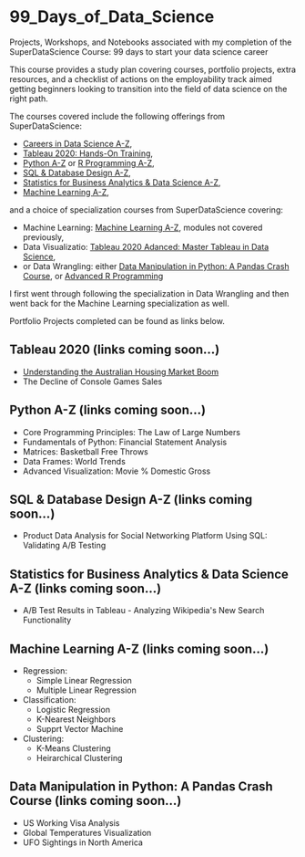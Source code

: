 # 99_Days_of_Data_Science
Projects, Workshops, and Notebooks associated with my completion of the SuperDataScience Course: 99 days to start your data science career

This course provides a study plan covering courses, portfolio projects, extra resources, and a checklist of actions on the employability track aimed getting beginners looking to transition into the field of data science on the right path.

The courses covered include the following offerings from SuperDataScience:
  - [Careers in Data Science A-Z](https://www.superdatascience.com/courses/careers-in-data-science/),
  - [Tableau 2020: Hands-On Training](https://www.superdatascience.com/courses/hands-on-tableau-for-data-science),
  - [Python A-Z](https://www.superdatascience.com/courses/python-programming) or [R Programming A-Z](https://www.superdatascience.com/courses/r-programming),
  - [SQL & Database Design A-Z](https://www.superdatascience.com/courses/sql-database-design-a-z),
  - [Statistics for Business Analytics & Data Science A-Z](https://www.superdatascience.com/courses/statistics-business-analytics-a-z),
  - [Machine Learning A-Z](https://www.superdatascience.com/courses/machine-learning),

and a choice of specialization courses from SuperDataScience covering:
  - Machine Learning: [Machine Learning A-Z](https://www.superdatascience.com/courses/machine-learning), modules not covered previously,
  - Data Visualizatio: [Tableau 2020 Adanced: Master Tableau in Data Science](https://www.superdatascience.com/courses/advanced-tableau-for-data-science),
  - or Data Wrangling: either [Data Manipulation in Python: A Pandas Crash Course](https://www.superdatascience.com/courses/data-manipulation-in-python), or [Advanced R Programming](https://www.superdatascience.com/courses/r-advanced-3)

I first went through following the specialization in Data Wrangling and then went back for the Machine Learning specialization as well.

Portfolio Projects completed can be found as links below.

## Tableau 2020 (links coming soon...)
  - [Understanding the Australian Housing Market Boom](https://public.tableau.com/app/profile/kristopher.rebman/viz/AustralianHousingMarketAnalysis2021/Story1?publish=yes)
  - The Decline of Console Games Sales

## Python A-Z (links coming soon...)
  - Core Programming Principles: The Law of Large Numbers
  - Fundamentals of Python: Financial Statement Analysis
  - Matrices: Basketball Free Throws
  - Data Frames: World Trends
  - Advanced Visualization: Movie % Domestic Gross

## SQL & Database Design A-Z (links coming soon...)
  - Product Data Analysis for Social Networking Platform Using SQL: Validating A/B Testing

## Statistics for Business Analytics & Data Science A-Z (links coming soon...)
  - A/B Test Results in Tableau - Analyzing Wikipedia's New Search Functionality

## Machine Learning A-Z (links coming soon...)
  - Regression:
    - Simple Linear Regression
    - Multiple Linear Regression
  - Classification:
    - Logistic Regression
    - K-Nearest Neighbors
    - Supprt Vector Machine
  - Clustering:
    - K-Means Clustering
    - Heirarchical Clustering

## Data Manipulation in Python: A Pandas Crash Course (links coming soon...)
  - US Working Visa Analysis
  - Global Temperatures Visualization
  - UFO Sightings in North America


